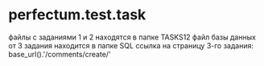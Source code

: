 # perfectum.test.task
файлы с заданиями 1 и 2 находятся в папке TASKS12
файл базы данных от 3 задания находится в папке SQL
ссылка на страницу 3-го задания:
base_url().'/comments/create/'
